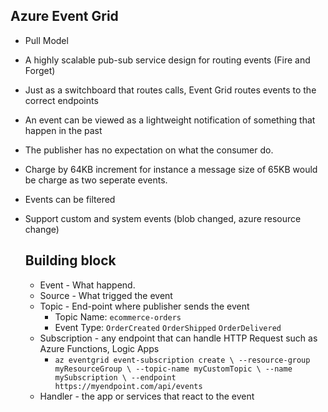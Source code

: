 ## Azure Event Grid

- Pull Model
- A highly scalable pub-sub service design for routing events (Fire and Forget)
- Just as a switchboard that routes calls, Event Grid routes events to the correct endpoints
- An event can be viewed as a lightweight notification of something that happen in the past
- The publisher has no expectation on what the consumer do.
- Charge by 64KB increment for instance a message size of 65KB would be charge as two seperate events.
- Events can be filtered
- Support custom and system events (blob changed, azure resource change) 

  ## Building block
  - Event - What happend.
  - Source - What trigged the event
  - Topic - End-point where publisher sends the event
     - Topic Name: `ecommerce-orders`
     - Event Type: `OrderCreated` `OrderShipped` `OrderDelivered`
  - Subscription - any endpoint that can handle HTTP Request such as Azure Functions, Logic Apps
       - `az eventgrid event-subscription create \
        --resource-group myResourceGroup \
        --topic-name myCustomTopic \
        --name mySubscription \
        --endpoint https://myendpoint.com/api/events`
   - Handler - the app or services that react to the event
